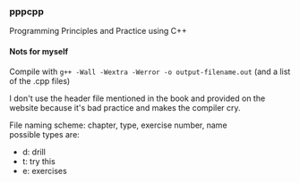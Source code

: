### pppcpp
Programming Principles and Practice using C++

#### Nots for myself

Compile with `g++ -Wall -Wextra -Werror -o output-filename.out` (and a list of the .cpp files)  

I don't use the header file mentioned in the book and provided on the website because it's bad practice and makes the compiler cry.

File naming scheme: chapter, type, exercise number, name  
possible types are:
* d: drill
* t: try this
* e: exercises
